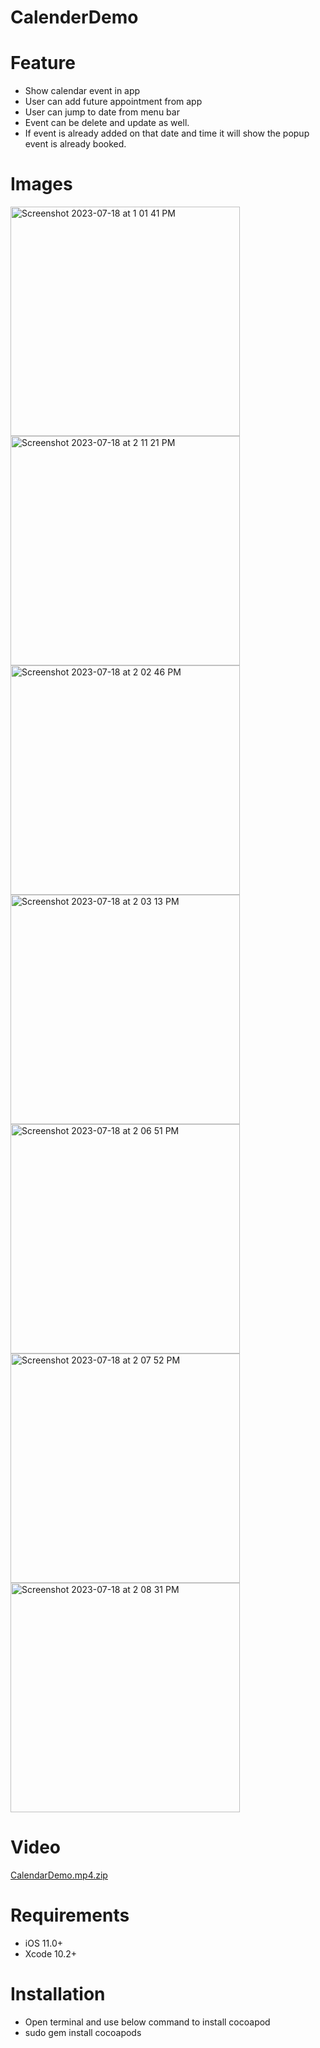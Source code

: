 # CalenderDemo

# Feature
- Show calendar event in app
- User can add future appointment from app
- User can jump to date from menu bar
- Event can be delete and update as well.
- If event is already added on that date and time it will show the popup event is already booked.

# Images
<img width="367" alt="Screenshot 2023-07-18 at 1 01 41 PM" src="https://github.com/iosdeveloper-portfolio/CalenderDemo/assets/54314903/e5f12a3c-ee41-4fb7-ae1a-13e4e8684752">
 
<img width="367" alt="Screenshot 2023-07-18 at 2 11 21 PM" src="https://github.com/iosdeveloper-portfolio/CalenderDemo/assets/54314903/2ad0988c-63fe-4401-b530-f90244ccfd0c">
 
<img width="367" alt="Screenshot 2023-07-18 at 2 02 46 PM" src="https://github.com/iosdeveloper-portfolio/CalenderDemo/assets/54314903/f4341f60-ea0c-4218-bf1c-5be30b0ce4b1">
 
<img width="367" alt="Screenshot 2023-07-18 at 2 03 13 PM" src="https://github.com/iosdeveloper-portfolio/CalenderDemo/assets/54314903/6d117382-08e8-4f1d-811b-dedab7feb89c">
 
<img width="367" alt="Screenshot 2023-07-18 at 2 06 51 PM" src="https://github.com/iosdeveloper-portfolio/CalenderDemo/assets/54314903/0cfeb5bf-8054-4fd9-a961-eb123f00a43a">
 
<img width="367" alt="Screenshot 2023-07-18 at 2 07 52 PM" src="https://github.com/iosdeveloper-portfolio/CalenderDemo/assets/54314903/4b54bcdd-48e1-490d-9327-eb4645395702">
 
<img width="367" alt="Screenshot 2023-07-18 at 2 08 31 PM" src="https://github.com/iosdeveloper-portfolio/CalenderDemo/assets/54314903/1fdc0b4b-74ac-44c5-9895-0faea3c57b02">

# Video

[CalendarDemo.mp4.zip](https://github.com/iosdeveloper-portfolio/CalenderDemo/files/12078795/CalendarDemo.mp4.zip)


# Requirements
- iOS 11.0+
- Xcode 10.2+

# Installation
- Open terminal and use below command to install cocoapod
- sudo gem install cocoapods
